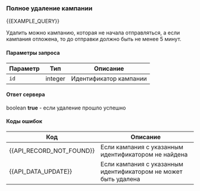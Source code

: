 ### Полное удаление кампании
{{EXAMPLE_QUERY}}

Удалить можно кампанию, которая не начала отправляться, а если кампания отложена, то до отправки должно быть не менее 5 минут.

#### Параметры запроса

 Параметр               | Тип     | Описание
------------------------|---------|-----------
`id`                    | integer | Идентификатор кампании

#### Ответ сервера
boolean **true** - если удаление прошло успешно


#### Коды ошибок

Код | Описание
----|----
{{API_RECORD_NOT_FOUND}} | Если кампания с указанным идентификатором не найдена
{{API_DATA_UPDATE}}      | Если кампания с указанным идентификатором не может быть удалена